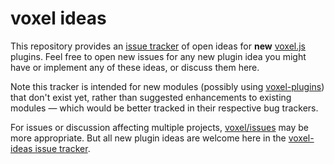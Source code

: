 # voxel ideas

This repository provides an [issue tracker](https://github.com/deathcap/voxel-ideas/issues) of open ideas for **new**
[voxel.js](http://voxeljs.com/) plugins. Feel free to open new issues for any new plugin idea you might have or
implement any of these ideas, or discuss them here.

Note this tracker is intended for new modules (possibly using
[voxel-plugins](https://github.com/deathcap/voxel-plugins)) that don't exist yet, rather than suggested enhancements to
existing modules — which would be better tracked in their respective bug trackers.

For issues or discussion
affecting multiple projects, [voxel/issues](https://github.com/voxel/issues) may be more appropriate. But all new 
plugin ideas are welcome here in the [voxel-ideas issue tracker](https://github.com/deathcap/voxel-ideas/issues).

